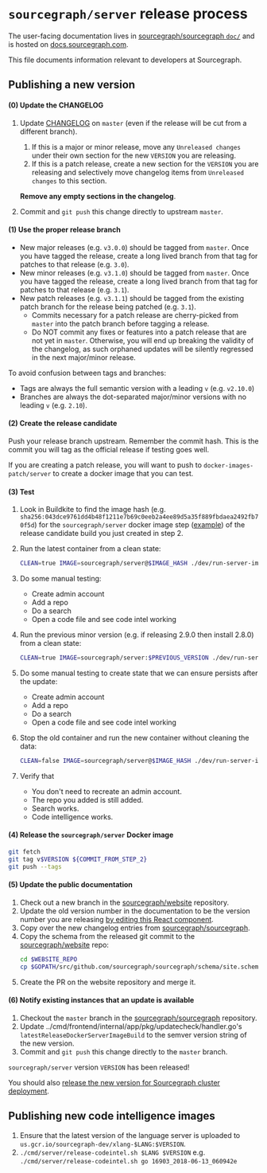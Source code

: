 # `sourcegraph/server` release process

The user-facing documentation lives in [sourcegraph/sourcegraph `doc/`](https://github.com/sourcegraph/sourcegraph/tree/master/doc) and is hosted on [docs.sourcegraph.com](https://docs.sourcegraph.com).

This file documents information relevant to developers at Sourcegraph.

## Publishing a new version

#### (0) Update the CHANGELOG

1.  Update [CHANGELOG](../../CHANGELOG.md) on `master` (even if the release will be cut from a different branch).

    1.  If this is a major or minor release, move any `Unreleased changes` under their own section
        for the new `VERSION` you are releasing.
    1.  If this is a patch release, create a new section for the `VERSION` you are releasing and
        selectively move changelog items from `Unreleased changes` to this section.

    **Remove any empty sections in the changelog**.

1.  Commit and `git push` this change directly to upstream `master`.

#### (1) Use the proper release branch

- New major releases (e.g. `v3.0.0`) should be tagged from `master`. Once you have tagged the release, create a long lived branch from that tag for patches to that release (e.g. `3.0`).
- New minor releases (e.g. `v3.1.0`) should be tagged from `master`. Once you have tagged the release, create a long lived branch from that tag for patches to that release (e.g. `3.1`).
- New patch releases (e.g. `v3.1.1`) should be tagged from the existing patch branch for the release being patched (e.g. `3.1`).
  - Commits necessary for a patch release are cherry-picked from `master` into the patch branch
    before tagging a release.
  - Do NOT commit any fixes or features into a patch release that are not yet in
    `master`. Otherwise, you will end up breaking the validity of the changelog, as such orphaned
    updates will be silently regressed in the next major/minor release.

To avoid confusion between tags and branches:

- Tags are always the full semantic version with a leading `v` (e.g. `v2.10.0`)
- Branches are always the dot-separated major/minor versions with no leading `v` (e.g. `2.10`).

#### (2) Create the release candidate

Push your release branch upstream. Remember the commit hash. This is the commit you will tag as the official release if testing goes well.

If you are creating a patch release, you will want to push to `docker-images-patch/server` to create a docker image that you can test.

#### (3) Test

1.  Look in Buildkite to find the image hash (e.g. `sha256:043dce9761dd4b48f1211e7b69c0eeb2a4ee89d5a35f889fbdaea2492fb70f5d`) for the `sourcegraph/server` docker image step ([example](https://buildkite.com/sourcegraph/sourcegraph/builds/18738#eca69bac-2efd-4e99-82bd-99e9edd986f9)) of the release candidate build you just created in step 2.

1.  Run the latest container from a clean state:

    ```bash
    CLEAN=true IMAGE=sourcegraph/server@$IMAGE_HASH ./dev/run-server-image.sh
    ```

1.  Do some manual testing:
    - Create admin account
    - Add a repo
    - Do a search
    - Open a code file and see code intel working
1.  Run the previous minor version (e.g. if releasing 2.9.0 then install 2.8.0) from a clean state:

    ```bash
    CLEAN=true IMAGE=sourcegraph/server:$PREVIOUS_VERSION ./dev/run-server-image.sh
    ```

1.  Do some manual testing to create state that we can ensure persists after the update:
    - Create admin account
    - Add a repo
    - Do a search
    - Open a code file and see code intel working
1.  Stop the old container and run the new container without cleaning the data:

    ```bash
    CLEAN=false IMAGE=sourcegraph/server@$IMAGE_HASH ./dev/run-server-image.sh
    ```

1.  Verify that
    - You don't need to recreate an admin account.
    - The repo you added is still added.
    - Search works.
    - Code intelligence works.

#### (4) Release the `sourcegraph/server` Docker image

```bash
git fetch
git tag v$VERSION ${COMMIT_FROM_STEP_2}
git push --tags
```

#### (5) Update the public documentation

1.  Check out a new branch in the [sourcegraph/website](https://github.com/sourcegraph/website) repository.
1.  Update the old version number in the documentation to be the version number you are releasing [by editing this React component](https://github.com/sourcegraph/website/blob/master/src/components/ServerVersionNumber.tsx).
1.  Copy over the new changelog entries from [sourcegraph/sourcegraph](https://github.com/sourcegraph/sourcegraph).
1.  Copy the schema from the released git commit to the [sourcegraph/website](https://github.com/sourcegraph/website) repo:
    ```bash
    cd $WEBSITE_REPO
    cp $GOPATH/src/github.com/sourcegraph/sourcegraph/schema/site.schema.json utils/
    ```
1.  Create the PR on the website repository and merge it.

#### (6) Notify existing instances that an update is available

1.  Checkout the `master` branch in the [sourcegraph/sourcegraph](https://github.com/sourcegraph/sourcegraph) repository.
1.  Update ../cmd/frontend/internal/app/pkg/updatecheck/handler.go's `latestReleaseDockerServerImageBuild` to the
    semver version string of the new version.
1.  Commit and `git push` this change directly to the `master` branch.

`sourcegraph/server` version `VERSION` has been released!

You should also [release the new version for Sourcegraph cluster deployment](https://github.com/sourcegraph/deploy-sourcegraph/blob/master/README.dev.md#cutting-a-release).

## Publishing new code intelligence images

1.  Ensure that the latest version of the language server is uploaded
    to `us.gcr.io/sourcegraph-dev/xlang-$LANG:$VERSION`.
1.  `./cmd/server/release-codeintel.sh $LANG $VERSION` e.g. `./cmd/server/release-codeintel.sh go 16903_2018-06-13_060942e`
